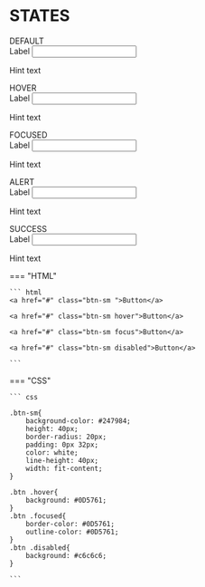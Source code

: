# **STATES**
<div class="input-main">
    <div class="grid-1-5">
        <div class="input-vari">DEFAULT</div>
        <div>
            <div class = "input-field-container">
                <label for ="label">Label</label>
                <input class ="input-box-default" type="text"></input>
                <p>Hint text</p>
            </div>
        </div>
        <div class="input-vari">HOVER</div>
        <div>
            <div class = "input-field-container">
                <label for ="label">Label</label>
                <input class ="input-box-hover" type="text"></input>
                <p>Hint text</p>
            </div>
        </div>
        <div class="input-vari">FOCUSED</div>
        <div>
            <div class = "input-field-container">
                <label for ="label">Label</label>
                <input class ="input-box-focused" type="text"></input>
                <p>Hint text</p>
            </div>
        </div>
        <div class="input-vari">ALERT</div>
        <div>
            <div class = "input-field-container">
                <label for ="label">Label</label>
                <input class ="input-box-alert" type="text"></input>
                <p>Hint text</p>
            </div>
        </div>
        <div class="input-vari">SUCCESS</div>
        <div>
            <div class = "input-field-container">
                <label for ="label">Label</label>
                <input class ="input-box-success" type="text"></input>
                <p>Hint text</p>
            </div>
        </div>
    </div>
</div>
=== "HTML"

    ``` html
    <a href="#" class="btn-sm ">Button</a>

    <a href="#" class="btn-sm hover">Button</a>

    <a href="#" class="btn-sm focus">Button</a>

    <a href="#" class="btn-sm disabled">Button</a>
    
    ```

=== "CSS"

    ``` css

    .btn-sm{
        background-color: #247984;
        height: 40px;
        border-radius: 20px;
        padding: 0px 32px;
        color: white;
        line-height: 40px;
        width: fit-content;
    }

    .btn .hover{
        background: #0D5761;
    }
    .btn .focused{
        border-color: #0D5761;
        outline-color: #0D5761;
    }
    .btn .disabled{
        background: #c6c6c6;
    }
    
    ```        
